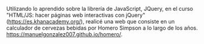 Utilizando lo aprendido sobre la librería de JavaScript, JQuery, en el curso "HTML/JS: hacer páginas web interactivas con jQuery" (https://es.khanacademy.org/), realicé una web que consiste en un calculador de cervezas bebidas por Homero Simpson a lo largo de los años.
https://manuelgonzalez007.github.io/homero/.
